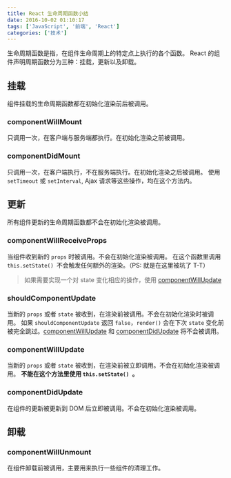 ```yaml
---
title: React 生命周期函数小结
date: 2016-10-02 01:10:17
tags: ['JavaScript', '前端', 'React']
categories: ['技术']
---
```


生命周期函数是指，在组件生命周期上的特定点上执行的各个函数。
React 的组件声明周期函数分为三种：挂载，更新以及卸载。

## 挂载
组件挂载的生命周期函数都在初始化渲染前后被调用。

### componentWillMount
只调用一次，在客户端与服务端都执行。在初始化渲染之前被调用。

<!--more-->

### componentDidMount
只调用一次，在客户端执行，不在服务端执行。在初始化渲染之后被调用。
使用 `setTimeout` 或 `setInterval`, Ajax 请求等这些操作，均在这个方法内。

## 更新
所有组件更新的生命周期函数都不会在初始化渲染被调用。

### componentWillReceiveProps
当组件收到新的 `props` 时被调用。不会在初始化渲染被调用。
在这个函数里调用 `this.setState() `不会触发任何额外的渲染。（PS: 就是在这里被坑了 T-T）

>  如果需要实现一个对 state 变化相应的操作，使用 [componentWillUpdate](#componentWillUpdate)

### shouldComponentUpdate

当新的 `props` 或者 `state` 被收到，在渲染前被调用。不会在初始化渲染时被调用。
如果 `shouldComponentUpdate` 返回 `false`，`render()` 会在下次 `state` 变化前被完全跳过。[componentWillUpdate](#componentWillUpdate)  和 [componentDidUpdate](#componentDidUpdate)  将不会被调用。

### componentWillUpdate
当新的 `props` 或者 `state` 被收到，在渲染前被立即调用。不会在初始化渲染被调用。
**不能在这个方法里使用 `this.setState() `。**

### componentDidUpdate
在组件的更新被更新到 DOM 后立即被调用。不会在初始化渲染被调用。

## 卸载

### componentWillUnmount
在组件卸载前被调用，主要用来执行一些组件的清理工作。